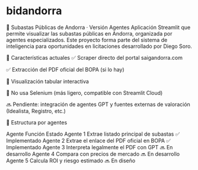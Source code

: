 # bidandorra
🧠 Subastas Públicas de Andorra · Versión Agentes
Aplicación Streamlit que permite visualizar las subastas públicas en Andorra, organizada por agentes especializados. Este proyecto forma parte del sistema de inteligencia para oportunidades en licitaciones desarrollado por Diego Soro.

📌 Características actuales
✅ Scraper directo del portal saigandorra.com

✅ Extracción del PDF oficial del BOPA (si lo hay)

📄 Visualización tabular interactiva

🚫 No usa Selenium (más ligero, compatible con Streamlit Cloud)

🔜 Pendiente: integración de agentes GPT y fuentes externas de valoración (Idealista, Registro, etc.)

🧩 Estructura por agentes

Agente	Función	Estado
Agente 1	Extrae listado principal de subastas	✅ Implementado
Agente 2	Extrae el enlace del PDF oficial en BOPA	✅ Implementado
Agente 3	Interpreta legalmente el PDF con GPT	🔜 En desarrollo
Agente 4	Compara con precios de mercado	🔜 En desarrollo
Agente 5	Calcula ROI y riesgo estimado	🔜 En diseño
